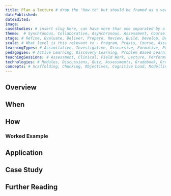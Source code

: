 ```yaml
--- 
title: Plan a lecture # drop the "How to" but should be framed as a verb, adjective, noun
datePublished:
dateEdited: 
image: 
caseStudies: # insert slug here, can have more than one separated by a comma
theme:  # Synchronous, Collaborative, Asynchronous, Assessment, Course Design, Learning Tips
stage: # Refine, Evaluate, Deliver, Prepare, Review, Build, Develop, Design, Discover
scale: # What level is this relevant to - Program, Praxis, Course, Assessment, Module, Lesson, Activity, Resource
learningTypes: # Assimilative, Investigative, Discursive, Formative, Productive, Evaluative, Social
pedagogies: # Active Learning, Discovery Learning, Problem Based Learning, Social Learning, Situated Learning, Communities of Practice, Self Regulated Learning, Inquiry Based Learning, Experiential Learning
teachingSessions: # Assessment, Clinical, Field Work, Lecture, Performance, Placement, Practical, Project, Rehearsal, Research, Seminar, Studio, Tutorial, Workshop
technologies: # Modules, Discussions, Quiz, Assessments, Gradebook, Groups, Announcements, Collaborations, Rubrics, Cadmus, Echo 360, Zoom, Teams, Office360, H5P, Powerpoint, Padlet, Miro, Documents
concepts: # Scaffolding, Chunking, Objectives, Cognitive Load, Modelling, Dual Encoding, Teacher Presence, Schema, Constructive Alignment, Guiding Voice, Inclusive Design, Accessibility, Learner Centric, Iterative Design
---
```


## Overview

## When

## How

### Worked Example

## Application

## Case Study

## Further Reading